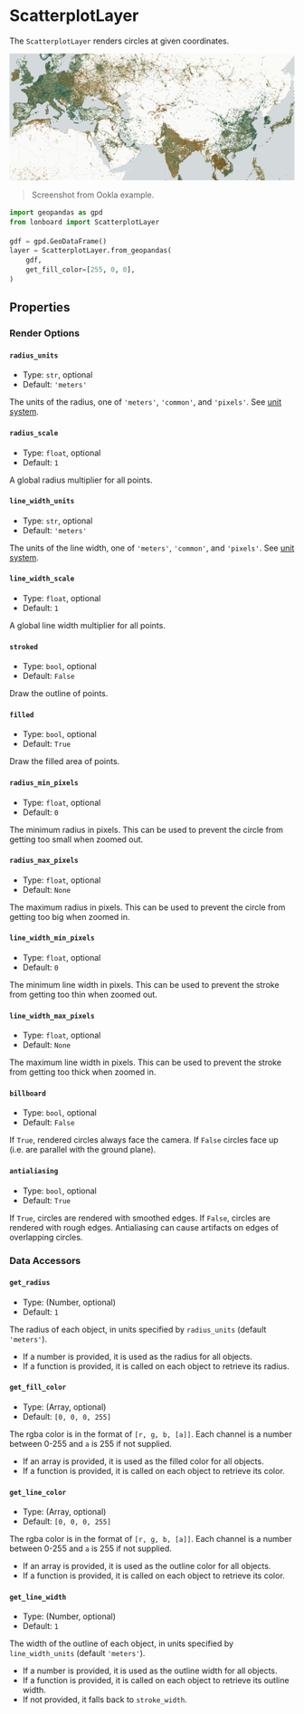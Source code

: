 # ScatterplotLayer

The `ScatterplotLayer` renders circles at given coordinates.

![](../img/scatterplot-layer-network-speeds.jpg)

> Screenshot from Ookla example.

```py
import geopandas as gpd
from lonboard import ScatterplotLayer

gdf = gpd.GeoDataFrame()
layer = ScatterplotLayer.from_geopandas(
    gdf,
    get_fill_color=[255, 0, 0],
)
```

## Properties

<!-- Inherits from all [Base Layer](https://deck.gl/docs/api-reference/core/layer) properties. -->

### Render Options

#### `radius_units`

- Type: `str`, optional
- Default: `'meters'`

The units of the radius, one of `'meters'`, `'common'`, and `'pixels'`. See [unit system](https://deck.gl/docs/developer-guide/coordinate-systems#supported-units).

#### `radius_scale`

- Type: `float`, optional
- Default: `1`

A global radius multiplier for all points.

#### `line_width_units`

- Type: `str`, optional
- Default: `'meters'`

The units of the line width, one of `'meters'`, `'common'`, and `'pixels'`. See [unit system](https://deck.gl/docs/developer-guide/coordinate-systems#supported-units).

#### `line_width_scale`

- Type: `float`, optional
- Default: `1`

A global line width multiplier for all points.

#### `stroked`

- Type: `bool`, optional
- Default: `False`

Draw the outline of points.

#### `filled`

- Type: `bool`, optional
- Default: `True`

Draw the filled area of points.

#### `radius_min_pixels`

- Type: `float`, optional
- Default: `0`

The minimum radius in pixels. This can be used to prevent the circle from getting too small when zoomed out.

#### `radius_max_pixels`

- Type: `float`, optional
- Default: `None`

The maximum radius in pixels. This can be used to prevent the circle from getting too big when zoomed in.

#### `line_width_min_pixels`

- Type: `float`, optional
- Default: `0`

The minimum line width in pixels. This can be used to prevent the stroke from getting too thin when zoomed out.

#### `line_width_max_pixels`

- Type: `float`, optional
- Default: `None`

The maximum line width in pixels. This can be used to prevent the stroke from getting too thick when zoomed in.

#### `billboard`

- Type: `bool`, optional
- Default: `False`

If `True`, rendered circles always face the camera. If `False` circles face up (i.e. are parallel with the ground plane).

#### `antialiasing`

- Type: `bool`, optional
- Default: `True`

If `True`, circles are rendered with smoothed edges. If `False`, circles are rendered with rough edges. Antialiasing can cause artifacts on edges of overlapping circles.

### Data Accessors

#### `get_radius`

- Type: (Number, optional)
- Default: `1`

The radius of each object, in units specified by `radius_units` (default `'meters'`).

- If a number is provided, it is used as the radius for all objects.
- If a function is provided, it is called on each object to retrieve its radius.

#### `get_fill_color`

- Type: (Array, optional)
- Default: `[0, 0, 0, 255]`

The rgba color is in the format of `[r, g, b, [a]]`. Each channel is a number between 0-255 and `a` is 255 if not supplied.

- If an array is provided, it is used as the filled color for all objects.
- If a function is provided, it is called on each object to retrieve its color.

#### `get_line_color`

- Type: (Array, optional)
- Default: `[0, 0, 0, 255]`

The rgba color is in the format of `[r, g, b, [a]]`. Each channel is a number between 0-255 and `a` is 255 if not supplied.

- If an array is provided, it is used as the outline color for all objects.
- If a function is provided, it is called on each object to retrieve its color.

#### `get_line_width`

- Type: (Number, optional)
- Default: `1`

The width of the outline of each object, in units specified by `line_width_units` (default `'meters'`).

- If a number is provided, it is used as the outline width for all objects.
- If a function is provided, it is called on each object to retrieve its outline width.
- If not provided, it falls back to `stroke_width`.
